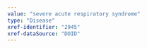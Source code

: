 ```yaml
---
value: "severe acute respiratory syndrome"
type: "Disease"
xref-identifier: "2945"
xref-dataSource: "DOID"
---
```

